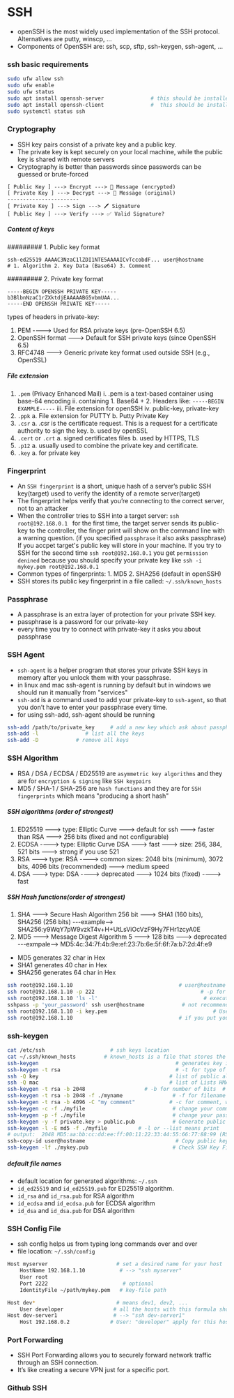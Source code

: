 

# SSH
+ openSSH is the most widely used implementation of the SSH protocol. Alternatives are putty, winscp, ...
+ Components of OpenSSH are: ssh, scp, sftp, ssh-keygen, ssh-agent, ...


### ssh basic requirements
```bash
sudo ufw allow ssh
sudo ufw enable
sudo ufw status
sudo apt install openssh-server               # this should be installed on target server
sudo apt install openssh-client               #  this should be installed on controller for connect to servers
sudo systemctl status ssh
```
### Cryptography
+ SSH key pairs consist of a private key and a public key.
+ The private key is kept securely on your local machine, while the public key is shared with remote servers
+ Cryptography is better than passwords since passwords can be guessed or brute-forced

```
[ Public Key ] ---> Encrypt ---> 📨 Message (encrypted)
[ Private Key ] ---> Decrypt ---> 📄 Message (original)
-----------------------
[ Private Key ] ---> Sign ---> 🖊️ Signature
[ Public Key ] ---> Verify ---> ✅ Valid Signature?
```

##### Content of keys

######### 1. Public key format
```
ssh-ed25519 AAAAC3NzaC1lZDI1NTE5AAAAICvTccobdF... user@hostname
# 1. Algorithm 2. Key Data (Base64) 3. Comment
```

######### 2. Private key format

```
-----BEGIN OPENSSH PRIVATE KEY-----
b3BlbnNzaC1rZXktdjEAAAAABG5vbmUAA...
-----END OPENSSH PRIVATE KEY-----
```
types of headers in private-key:
1. PEM  ----> Used for RSA private keys (pre-OpenSSH 6.5)
2. OpenSSH format  ---> Default for SSH private keys (since OpenSSH 6.5)
3. RFC4748  ---> Generic private key format used outside SSH (e.g., OpenSSL)

##### File extension

1. `.pem` (Privacy Enhanced Mail)
    i. .pem is a text-based container using base-64 encoding
    ii. containing 1. Base64 + 2. Headers like: `-----BEGIN EXAMPLE-----`
    iii. File extension for openSSH 
    iv.  public-key, private-key
2. `.ppk`
    a. File extension for PUTTY
    b. Putty Private Key
3. `.csr`
    a. .csr is the certificate request. This is a request for a certificate authority to sign the key.
    b. used by openSSL
4. `.cert` or `.crt`
    a. signed certificates files
    b. used by HTTPS, TLS
5. `.p12`
    a. usually used to combine the private key and certificate.
6. `.key`
    a. for private key

### Fingerprint
+ An `SSH fingerprint` is a short, unique hash of a server’s public SSH key(target) used to verify the identity of a remote server(target)
+ The fingerprint helps verify that you’re connecting to the correct server, not to an attacker
+ When the controller tries to SSH into a target server: `ssh root@192.168.0.1 ` for the first time, the target server sends its public-key to the controller, the finger print will show on the command line with a warning question. (if you specified `passphrase` it also asks passphrase) If you accpet target's public key will store in your machine. If you try to SSH for the second time `ssh root@192.168.0.1` you get `permission denined` because you should specify your private key like `ssh -i mykey.pem root@192.168.0.1` 
+ Common types of fingerprints: 1. MD5 2. SHA256 (default in openSSH)
+ SSH stores its public key fingerprint in a file called: `~/.ssh/known_hosts`


### Passphrase 
+ A passphrase is an extra layer of protection for your private SSH key.
+ passphrase is a password for our private-key
+ every time you try to connect with private-key it asks you about passphrase

### SSH Agent
+ `ssh-agent` is a helper program that stores your private SSH keys in memory after you unlock them with your passphrase.
+ in linux and mac ssh-agent is running by default but in windows we should run it manually from "services"
+ `ssh-add` is a command used to add your private-key to `ssh-agent`, so that you don’t have to enter your passphrase every time.
+ for using ssh-add, ssh-agent should be running

```bash
ssh-add /path/to/private_key     # add a new key which ask about passphrase
ssh-add -l               # list all the keys
ssh-add -D            # remove all keys
```



### SSH Algorithm
+ RSA / DSA / ECDSA / ED25519 are `asymmetric key algorithms` and they are for `encryption & signing` like `SSH keypairs`
+ MD5 / SHA-1 / SHA-256 are `hash functions` and they are for `SSH fingerprints` which means "producing a short hash"


##### SSH algorithms (order of strongest)
1. ED25519 ---> type: Elliptic Curve  ---> default for ssh ---> faster than RSA ---> 256 bits (fixed and not configurable)
2. ECDSA ----> type:  Elliptic Curve DSA ---> fast  ---> size: 256, 384, 521 bits ---> strong if you use 521
3. RSA ---> type: RSA ----> common sizes: 2048 bits (minimum), 3072 bits, 4096 bits (recommended) ---> medium speed
4. DSA ---> type: DSA ----> deprecated ---> 1024 bits (fixed)  ----> fast

##### SSH Hash functions(order of strongest)
1. SHA ---> Secure Hash Algorithm 256 bit ---> SHA1 (160 bits), SHA256 (256 bits)   ---example--> SHA256:y9WqY7pW9vzkT4v+H+UtLsViOcVzF9Hy7FHr1zcyA0E
2. MD5 ---> Message Digest Algorithm 5 ---> 128 bits  ---> deprecated  ---exmpale--> MD5:4c:34:7f:4b:9e:ef:23:7b:6e:5f:6f:7a:b7:2d:4f:e9

+ MD5 generates 32 char in  Hex
+ SHA1 generates 40 char in Hex
+ SHA256 generates 64 char in Hex


```bash
ssh root@192.168.1.10                                  # user@hostname interactively ask for password
ssh root@192.168.1.10 -p 222                                  # -p for port   # default is 22
ssh root@192.168.1.10 'ls -l'                                  # execute a command in remote server
sshpass -p 'your_password' ssh user@hostname            # not recommend to specify your password in command since we can see it with history
ssh root@192.168.1.10 -i key.pem                                  # Use private key with `chmod 600 key.pem`
ssh root@192.168.1.10                                  # if you put your private-key in ./ssh there is no need for -i option
```


### ssh-keygen

```bash
cat /etc/ssh                     # ssh keys location
cat ~/.ssh/known_hosts         # known_hosts is a file that stores the public keys (fingerprints) of SSH servers you’ve connected to before.
ssh-keygen                                            # generates key interactively   # creates key pair (public and private)
ssh-keygen -t rsa                                     # -t for type of algorithm: rsa, dsa(deprecated), ecdsa, ...   # ssh-keygen --help
ssh -Q key                                          # list of public algorithms like rsa (the first one is default)
ssh -Q mac                                          # list of Lists HMAC algorithms  (hash algorithms)  like MD5
ssh-keygen -t rsa -b 2048                   # -b for number of bits  # common sizes: 2048(min recommend for rsa), 3072, 4096 # More bits is stronger
ssh-keygen -t rsa -b 2048 -f ./myname                # -f for filename
ssh-keygen -t rsa -b 4096 -C "my comment"           # -c for comment, we can see this comment in fingerprint
ssh-keygen -c -f ./myfile                            # change your comment     # default comment is user@hostname
ssh-keygen -p -f ./myfile                            # change your passphrase   # there is no default for passphrase
ssh-keygen -y -f private.key > public.pub            # Generate public key from private key and redirect it into a file
ssh-keygen -l -E md5 -f ./myfile          # -l or --list means print   # -E for fingerprint_hash
# output:  2048 MD5:aa:bb:cc:dd:ee:ff:00:11:22:33:44:55:66:77:88:99 (RSA)       # print fingerprint of an SSH key file (is equal for both keys)
ssh-copy-id user@hostname                             # Copy public key to server after using ssh-keygen
ssh-keygen -lf ./mykey.pub                           # Check SSH Key Fingerprint
```

##### default file names

+ default location for generated algorithms: `~/.ssh`
+ `id_ed25519` and `id_ed25519.pub` for ED25519 algorithm.
+ `id_rsa` and `id_rsa.pub` for RSA algorithm
+ `id_ecdsa` and `id_ecdsa.pub` for ECDSA algorithm
+ `id_dsa` and `id_dsa.pub` for DSA algorithm


### SSH Config File
+ ssh config helps us from typing long commands over and over
+ file location: `~/.ssh/config`

```bash
Host myserver                      # set a desired name for your host
    HostName 192.168.1.10           # --> "ssh myserver"
    User root
    Port 2222                        # optional
    IdentityFile ~/path/mykey.pem   # key-file path

Host dev*                          # means dev1, dev2, ...
    User developer                # all the hosts with this formula should use this user
Host dev-server1                  # --> "ssh dev-server1"
    Host 192.168.0.2             # User: "developer" apply for this host
```

### Port Forwarding

+ SSH Port Forwarding allows you to securely forward network traffic through an SSH connection.
+ It’s like creating a secure VPN just for a specific port.



### Github SSH











